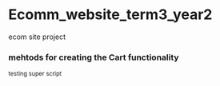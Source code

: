 # Ecomm_website_term3_year2
 ecom site project

### mehtods for creating the Cart functionality

<sup>testing super script</sup>